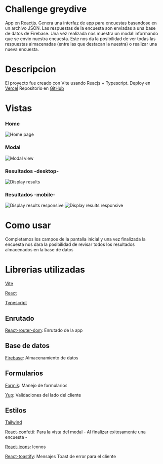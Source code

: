 # Challenge greydive

App en Reactjs. Genera una interfaz de app para encuestas basandose en un archivo JSON.
Las respuestas de la encuesta son enviadas a una base de datos de Firebase.
Una vez realizada nos muestra un modal informando que se envio nuestra encuesta. Este nos da la posibilidad de ver todas las respuestas almacenadas (entre las que destacan la nuestra) o realizar una nueva encuesta.

# Descripcion

El proyecto fue creado con Vite usando Reacjs + Typescript.
Deploy en [Vercel](https://challenge-greydive-seven.vercel.app/)
Repositorio en [GitHub](https://github.com/MartinMaffei95/challenge-greydive)

# Vistas

### Home

![Home page](https://github.com/MartinMaffei95/challenge-greydive/blob/main/public/1673038058339.png)

### Modal

![Modal view](https://github.com/MartinMaffei95/challenge-greydive/blob/main/public/1673038130329.png)

### Resultados -desktop-

![Display results](https://github.com/MartinMaffei95/challenge-greydive/blob/main/public/1673038149957.png)

### Resultados -mobile-

![Display results responsive](https://github.com/MartinMaffei95/challenge-greydive/blob/main/public/1673038242834.png)
![Display results responsive](https://github.com/MartinMaffei95/challenge-greydive/blob/main/public/1673038267737.png)

# Como usar

Completamos los campos de la pantalla inicial y una vez finalizada la encuesta nos dara la posibilidad de revisar todos los resultados almacenados en la base de datos

# Librerias utilizadas

[Vite](https://vitejs.dev/)

[React](https://reactjs.org/)

[Typescript](https://www.typescriptlang.org/)

## Enrutado

[React-router-dom](https://reactrouter.com/): Enrutado de la app

## Base de datos

[Firebase](https://firebase.google.com/): Almacenamiento de datos

## Formularios

[Formik](https://formik.org/): Manejo de formularios

[Yup](https://www.npmjs.com/package/yup): Validaciones del lado del cliente

## Estilos

[Tailwind](https://tailwindcss.com/)

[React-confetti](https://www.npmjs.com/package/react-confetti): Para la vista del modal - Al finalizar exitosamente una encuesta -

[React-icons](https://react-icons.github.io/react-icons/): Iconos

[React-toastify](https://fkhadra.github.io/react-toastify): Mensajes Toast de error para el cliente
